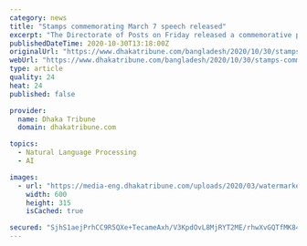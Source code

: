 ```yaml
---
category: news
title: "Stamps commemorating March 7 speech released"
excerpt: "The Directorate of Posts on Friday released a commemorative postage stamp commemorating the recognition of the historic 7th March Speech of Bangabandhu Sheikh Mujibur Rahman as part of the world’s documentary heritage by United Nations Educational,"
publishedDateTime: 2020-10-30T13:18:00Z
originalUrl: "https://www.dhakatribune.com/bangladesh/2020/10/30/stamps-commemorating-march-7-speech-released"
webUrl: "https://www.dhakatribune.com/bangladesh/2020/10/30/stamps-commemorating-march-7-speech-released"
type: article
quality: 24
heat: 24
published: false

provider:
  name: Dhaka Tribune
  domain: dhakatribune.com

topics:
  - Natural Language Processing
  - AI

images:
  - url: "https://media-eng.dhakatribune.com/uploads/2020/03/watermarked/348403/1604063819647whatsapp-image-2020-03-26-at-10-31-05-am-1585198210449.jpeg"
    width: 600
    height: 315
    isCached: true

secured: "SjhS1aejPrhCC9R5QXe+TecameAxh/V3KpdOvL8MjRYT2ME/rhwXvGQTfMK84L+t0bCY5vk95/LwW4UYRXvbVqu4m22LwMQVbr/g6QxJW+O5e7LXM/bd+EdcfUth2oUACGuGG6dxA7Gllh8oqhtKX7kUURa4hKK2+bMB/2hn/St70Q0O5E46YxxAwrvjVlRpX2/PCybTzPZVIVNRvPzyKm+UyyDO5LxEvdC9BfH4C3gh6pM/8tpkyUO83VgRXoUc3Qol9fX6phbyLes0vmLqrxPYNExYRV9RdjBeV53zrHic+WWtW2yVJqhR9AvJ9m3SsyeWglfRtRiF0GHvpFWoJX62dsLBIKWyKmSJww5/B7c=;2Vj5Barln4EmQePQh9Og1Q=="
---
```


